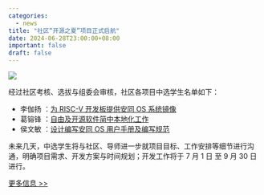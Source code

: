 ```yaml
---
categories:
  - news
title: "社区“开源之夏”项目正式启航"
date: 2024-06-28T23:00:00+08:00
important: false
draft: false
---
```

![](/assets/news/2024-06-28-ospp-work-start.png)

经过社区考核、选拔与组委会审核，社区各项目中选学生名单如下：

- 李伽扬 ：[为 RISC-V 开发板提供安同 OS 系统镜像 ](https://summer-ospp.ac.cn/org/prodetail/24f3e0162)
- 葛镕锋 ：[自由及开源软件简中本地化工作 ](https://summer-ospp.ac.cn/org/prodetail/24f3e0160)
- 侯文敏 ：[设计编写安同 OS 用户手册及编写规范 ](https://summer-ospp.ac.cn/org/prodetail/24f3e0161)

未来几天，中选学生将与社区、导师进一步就项目目标、工作安排等细节进行沟通，明确项目需求、开发方案与时间规划；开发工作将于 7 月 1 日 至 9 月 30 日进行。

[更多信息 >> ](https://summer-ospp.ac.cn/org/orgdetail/f3ea6d02-4c9c-4638-8ec6-dfba26040cf6?lang=zh)
